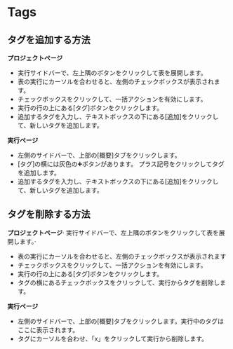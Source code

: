 # Tags

## タグを追加する方法 <a id="how-to-add-tags"></a>

 **プロジェクトページ**

* 実行サイドバーで、左上隅のボタンをクリックして表を展開します。
*  表の実行にカーソルを合わせると、左側のチェックボックスが表示されます。
*  チェックボックスをクリックして、一括アクションを有効にします。
* 実行の行の上にある\[タグ\]ボタンをクリックします。
* 追加するタグを入力し、テキストボックスの下にある\[追加\]をクリックして、新しいタグを追加します。

**実行ページ**

* 左側のサイドバーで、上部の\[概要\]タブをクリックします。
*   \[タグ\]の横には灰色の➕ボタンがあります。 プラス記号をクリックしてタグを追加します。
* 追加するタグを入力し、テキストボックスの下にある\[追加\]をクリックして、新しいタグを追加します。

## タグを削除する方法 <a id="how-to-remove-tags"></a>

**プロジェクトページ**·       実行サイドバーで、左上隅のボタンをクリックして表を展開します。·    

*    表の実行にカーソルを合わせると、左側のチェックボックスが表示されます
* チェックボックスをクリックして、一括アクションを有効にします。
*  実行の行の上にある\[タグ\]ボタンをクリックします。
* タグの横にあるチェックボックスをクリックして、実行からタグを削除します。

**実行ページ**

*  左側のサイドバーで、上部の\[概要\]タブをクリックします。実行中のタグはここに表示されます。
* タグにカーソルを合わせ、「x」をクリックして実行から削除します。

